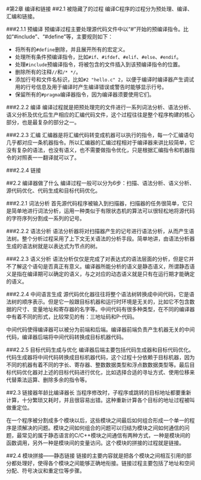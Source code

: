 #第2章 编译和链接
##2.1 被隐藏了的过程
编译C程序的过程分为预处理、编译、汇编和链接。

###2.1.1 预编译
预编译过程主要处理源代码文件中以“#”开始的预编译指令。比如“#include”、“#define”等，主要规则如下：

- 将所有的`#define`删除，并且展开所有的宏定义。
- 处理所有条件预编译指令，比如`#if`、`#ifdef`、`#elif`、`#else`、`#endif`。
- 处理`#include`预编译指令，将被包含的文件插入到该预编译指令的位置。
- 删除所有的注释`//`和`/* */`。
- 添加行号和文件名标识，比如`#2 "hello.c" 2`，以便于编译时编译器产生调试用的行号信息及用于编译时产生编译错误或警告时能够显示行号。
- 保留所有的`#pragma`编译器指令，因为编译器须要使用它们。 

###2.2.2 编译
编译过程就是把预处理完的文件进行一系列词法分析、语法分析、语义分析及优化后生产相应的汇编代码文件，这个过程往往是整个程序构建的核心部分，也是最复杂的部分之一。

###2.2.3 汇编
汇编器是将汇编代码转变成机器可以执行的指令，每一个汇编语句几乎都对应一条机器指令。所以汇编器的汇编过程相对于编译器来讲比较简单，它没有复杂的语法，也没有语义，也不需要做指令优化，只是根据汇编指令和机器指令的对照表一一翻译就可以了。

###2.2.4 链接

##2.2 编译器做了什么
编译过程一般可以分为6步：扫描、语法分析、语义分析、源代码优化、代码生成和目标代码优化。

###2.2.1 词法分析
首先源代码程序被输入到扫描器，扫描器的任务很简单，它只是简单地进行词法分析，运用一种类似于有限状态机的算法可以很轻松地将源代码的字符序列分割成一系列的记号。

###2.2.2 语法分析
语法分析器将对扫描器产生的记号进行语法分析，从而产生语法树。整个分析过程采用了上下文无关语法的分析手段。简单地讲，由语法分析器生成的语法树就是以表达式为节点的树。

###2.2.3 语义分析
语法分析仅仅是完成了对表达式的语法层面的分析，但是它并不了解这个语句是否真正有意义。编译器所能分析的语义是静态语义，所谓静态语义是指在编译期可以确定的语义，与之对应的动态语义就是只有在运行期才能确定的语义。

###2.2.4 中间语言生成
源代码优化器往往将整个语法树转换成中间代码，它是语法树的顺序表示。但是它一般跟目标机器和运行时环境是无关的，比如它不包含数据的尺寸、变量地址和寄存器的名字等。中间代码有很多种类型，在不同的编译器中有着不同的形式，比较常见的有：三地址码和P-代码。

中间代码使得编译器可以被分为前端和后端。编译器前端负责产生机器无关的中间代码，编译器后端将中间代码转换成目标机器代码。

###2.2.5 目标代码生成与优化
编译器后端主要包括代码生成器和目标代码优化。代码生成器将中间代码转换成目标机器代码，这个过程十分依赖于目标机器，因为不同的机器有着不同的字长、寄存器、整数数据类型和浮点数数据类型等。最后目标代码优化器对上述的目标代码进行优化，比如选择合适的寻址方式、使用位移来代替乘法运算、删除多余的指令等。

##2.3 链接器年龄比编译器长
当程序修改时，子程序或跳转的目标地址都要重新计算，十分繁琐又耗时，并且很容易出错。这种重新计算各个目标的地址过程被叫做重定位。

在一个程序被分割成多个模块以后，这些模块之间最后如何组合形成一个单一的程序是须解决的问题。模块之间如何组合的问题可以归结为模块之间如何通信的问题，最常见的属于静态语言的C/C++模块之间通信有两种方式，一种是模块间的函数调用，另外一种是模块间的变量访问。这个模块的拼接的过程就是链接。

##2.4 模块拼接——静态链接
链接的主要内容就是把各个模块之间相互引用的部分都处理好，使得各个模块之间能够正确地衔接。链接过程主要包括了地址和空间分配、符号决议和重定位等步骤。